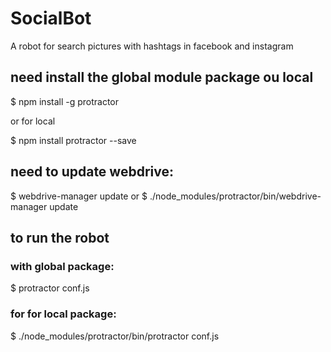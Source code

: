 # SocialBot
A robot for search pictures with hashtags in facebook and instagram

## need install the global module package ou local
$ npm install -g protractor

or for local

$ npm install protractor --save

## need to update webdrive:

$ webdrive-manager update
or 
$ ./node_modules/protractor/bin/webdrive-manager update

## to run the robot
### with global package:
$ protractor conf.js

### for for local package: 
$ ./node_modules/protractor/bin/protractor conf.js
